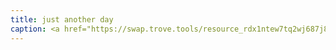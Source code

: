 ```yaml
---
title: just another day
caption: <a href="https://swap.trove.tools/resource_rdx1ntew7tq2wj687j858e9g5zf9n9kz58wjdrlu4nz3yvln7ct3zawpmk+component_rdx1crrt2c2kkqr378s56xe5nam9ff3enra2lwqzk5rfga76wzw5tdrq98">Get this NFT on TROVE.</a>
---
```

